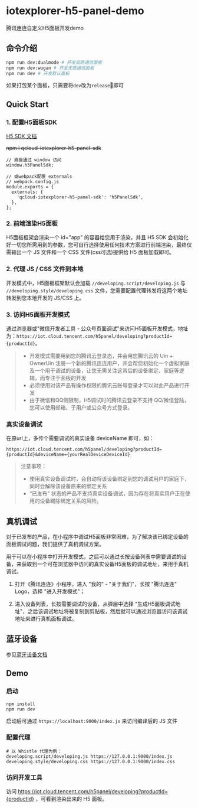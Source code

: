 # iotexplorer-h5-panel-demo
腾讯连连自定义H5面板开发demo

## 命令介绍

```bash
npm run dev:dualmode # 开发双路通信面板
npm run dev:wugan # 开发无感通信面板
npm run dev # 开发默认面板
```
如果打包某个面板，只需要将`dev`改为`release`即可

## Quick Start

### 1. 配置H5面板SDK

[H5 SDK 文档](https://www.npmjs.com/package/qcloud-iotexplorer-h5-panel-sdk)


~~npm i qcloud-iotexplorer-h5-panel-sdk~~
```
// 直接通过 window 访问
window.h5PanelSdk;

// 或webpack配置 externals
// webpack.config.js
module.exports = {
  externals: {
    'qcloud-iotexplorer-h5-panel-sdk': 'h5PanelSdk',
  },
};

```


### 2. 前端渲染H5面板

H5面板框架会渲染一个 id="app" 的容器给您用于渲染，并且 H5 SDK 会初始化好一切您所需用到的参数，您可自行选择使用任何技术方案进行前端渲染，最终仅需输出一个 JS 文件和一个 CSS 文件(css可选)提供给 H5 面板加载即可。

### 2. 代理 JS / CSS 文件到本地

开发模式中，H5面板框架默认会加载 `//developing.script/developing.js` 与 `//developing.style/developing.css` 文件，您需要配置代理转发将这两个地址转发到您本地开发的 JS/CSS 上。

### 3. 访问H5面板开发模式

通过浏览器或"微信开发者工具 - 公众号页面调试"来访问H5面板开发模式，地址为：`https://iot.cloud.tencent.com/h5panel/developing?productId={productId}`。

> * 开发模式需要用到您的腾讯云登录态，并会用您腾讯云的 Uin + OwnerUin 注册一个新的腾讯连连用户，并会帮您初始化一个虚拟家庭及一个用于调试的设备，让您无需关注这背后的设备绑定、家庭等逻辑，而专注于面板的开发
> * 必须使用对该产品有操作权限的腾讯云账号登录才可以对此产品进行开发
> * 由于微信和QQ侧限制，H5调试时的腾讯云登录不支持 QQ/微信登陆，您可以使用邮箱、子用户或公众号方式登录。

### 真实设备调试

在原url上，多传个需要调试的真实设备 deviceName 即可，如：

`https://iot.cloud.tencent.com/h5panel/developing?productId={productId}&deviceName={yourRealDeviceDeviceId}`

> 注意事项：
> * 使用真实设备调试时，会自动将该设备绑定到您的调试用户的家庭下，同时会解除该设备原来的绑定关系
> * “已发布” 状态的产品不支持真实设备调试，因为存在将真实用户正在使用的设备踢除绑定关系的风险。

## 真机调试

对于已发布的产品，在小程序中调试H5面板非常困难，为了解决该已绑定设备的面板调试问题，我们提供了真机调试方案。

用于可以在小程序中打开开发模式，之后可以通过长按设备列表中需要调试的设备，来获取到一个可在浏览器中访问的真实设备H5面板的调试地址，来用于真机调试。

1. 打开《腾讯连连》小程序，进入 "我的" - "关于我们"，长按 "腾讯连连" Logo，选择 "进入开发模式"；

2. 进入设备列表，长按需要调试的设备，从弹层中选择 "生成H5面板调试地址"，之后该调试地址将被复制到剪贴板，然后就可以通过浏览器访问该调试地址来进行真机面板调试。 

## 蓝牙设备
参见[蓝牙设备文档](https://github.com/tencentyun/iotexplorer-h5-panel-demo/blob/master/BLUETOOTH-README.md)

## Demo

### 启动

```
npm install
npm run dev
```

启动后可通过 `https://localhost:9000/index.js` 来访问编译后的 JS 文件

### 配置代理

```
# 以 Whistle 代理为例：
developing.script/developing.js https://127.0.0.1:9000/index.js
developing.style/developing.css https://127.0.0.1:9000/index.css
```

### 访问开发工具

访问 https://iot.cloud.tencent.com/h5panel/developing?productId={productId} ，可看到渲染出来的 H5 面板。

